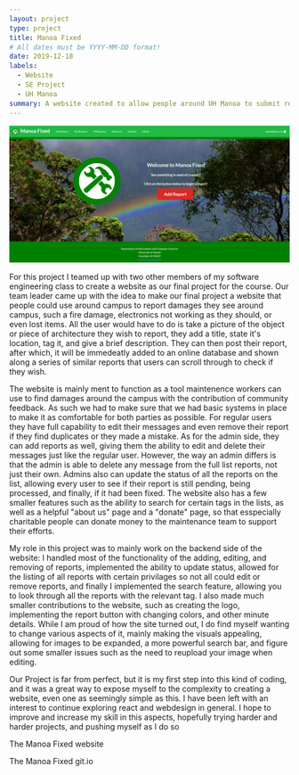 ```yaml
---
layout: project
type: project
title: Manoa Fixed
# All dates must be YYYY-MM-DD format!
date: 2019-12-18
labels:
  - Website
  - SE Project
  - UH Manoa
summary: A website created to allow people around UH Manoa to submit reports damages around campus
---
```


<img class="ui medium right floated rounded image" src="../images/manoa-fixed.png">

For this project I teamed up with two other members of my software engineering class to create a website as our final project for the course.  Our team leader came up with the idea to make our final project a website that people could use around campus to report damages they see around campus, such a fire damage, electronics not working as they should, or even lost items.  All the user would have to do is take a picture of the object or piece of architecture they wish to report, they add a title, state it's location, tag it, and give a brief description.  They can then post their report, after which, it will be immedeatly added to an online database and shown along a series of similar reports that users can scroll through to check if they wish.

The website is mainly ment to function as a tool maintenence workers can use to find damages around the campus with the contribution of community feedback.  As such we had to make sure that we had basic systems in place to make it as comfortable for both parties as possible.  For regular users they have full capability to edit their messages and even remove their report if they find duplicates or they made a mistake. As for the admin side, they can add reports as well, giving them the ability to edit and delete their messages just like the regular user.  However, the way an admin differs is that the admin is able to delete any message from the full list reports, not just their own.  Admins also can update the status of all the reports on the list, allowing every user to see if their report is still pending, being processed, and finally, if it had been fixed.  The website also has a few smaller features such as the ability to search for certain tags in the lists, as well as a helpful "about us" page and a "donate" page, so that esspecially charitable people can donate money to the maintenance team to support their efforts. 

My role in this project was to mainly work on the backend side of the website: I handled most of the functionality of the adding, editing, and removing of reports, implemented the ability to update status, allowed for the listing of all reports with certain privilages so not all could edit or remove reports, and finally I implemented the search feature, allowing you to look through all the reports with the relevant tag. I also made much smaller contributions to the website, such as creating the logo, implementing the report button with changing colors, and other minute details. While I am proud of how the site turned out, I do find myself wanting to change various aspects of it, mainly making the visuals appealing, allowing for images to be expanded, a more powerful search bar, and figure out some smaller issues such as the need to reupload your image when editing.  

Our Project is far from perfect, but it is my first step into this kind of coding, and it was a great way to expose myself to the complexity to creating a website, even one as seemingly simple as this. I have been left with an interest to continue exploring react and webdesign in general.  I hope to improve and increase my skill in this aspects, hopefully trying harder and harder projects, and pushing myself as I do so

The Manoa Fixed website

The Manoa Fixed git.io
